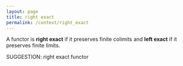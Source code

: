 ```yaml
---
layout: page
title: right exact
permalink: /context/right_exact
---
```


A functor is **right exact** if it preserves finite colimits and **left exact** if it preserves finite limits.


SUGGESTION: right exact functor